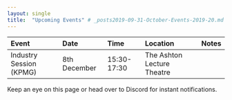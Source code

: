 ```yaml
---
layout: single
title:  "Upcoming Events" # _posts2019-09-31-October-Events-2019-20.md 
---
```


| Event | Date | Time | Location | Notes
|:-----------------|:----------|:-----------|:-----------|:-----------|
| Industry Session (KPMG) | 8th December | 15:30-17:30 | The Ashton Lecture Theatre | |

Keep an eye on this page or head over to Discord for instant notifications.
